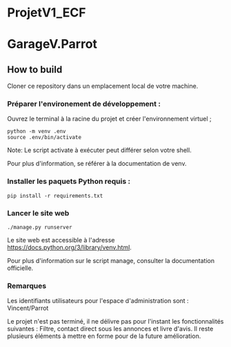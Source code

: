 # ProjetV1_ECF

# GarageV.Parrot

## How to build

Cloner ce repository dans un emplacement local de votre machine.

### Préparer l'environement de développement :

Ouvrez le terminal à la racine du projet et créer l'environnement virtuel ;

```
python -m venv .env
source .env/bin/activate
```

Note: Le script activate à exécuter peut différer selon votre shell.

Pour plus d'information, se référer à la documentation de venv.

### Installer les paquets Python requis :

```
pip install -r requirements.txt
```

### Lancer le site web
```
./manage.py runserver
```
Le site web est accessible à l'adresse https://docs.python.org/3/library/venv.html.

Pour plus d'information sur le script manage, consulter la documentation officielle.

### Remarques
Les identifiants utilisateurs pour l'espace d'administration sont : Vincent/Parrot

Le projet n'est pas terminé, il ne délivre pas pour l'instant les fonctionnalités suivantes :
Filtre, contact direct sous les annonces et livre d'avis.
Il reste plusieurs éléments à mettre en forme pour de la future amélioration.
